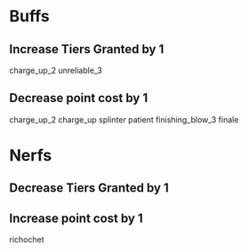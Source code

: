 # Buffs
## Increase Tiers Granted by 1 
charge_up_2
unreliable_3


##  Decrease point cost by 1
charge_up_2
charge_up
splinter
patient
finishing_blow_3
finale

# Nerfs

## Decrease Tiers Granted by 1 


##  Increase point cost by 1
richochet
